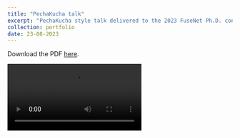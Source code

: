 ```yaml
---
title: "PechaKucha talk"
excerpt: "PechaKucha style talk delivered to the 2023 FuseNet Ph.D. conference<br/><img src='/images/lausanne.png' width='500px' height='300px'>"
collection: portfolio
date: 23-08-2023
---
```


<!-- <object data="http://tobiassh0.github.io/assets/data/PechaKucha2023.pdf" width="1000" height="1000" type='application/pdf'></object> -->
<p>Download the PDF <a href="http://tobiassh0.github.io/assets/data/PechaKucha2023.pdf">here</a>.</p>
<video src="http://tobiassh0.github.io/assets/data/PechaKucha2023.mp4" controls="controls" style="max-width: 1000px;"></video>
